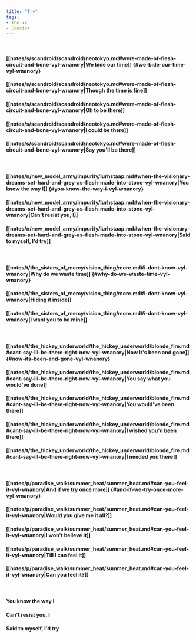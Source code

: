 ```yaml
---
title: "Try"
tags:
- The xx
- Coexist
---
```

&nbsp;
#### [[notes/s/scandroid/scandroid/neotokyo.md#were-made-of-flesh-circuit-and-bone-vyl-wnanory|We bide our time]] {#we-bide-our-time-vyl-wnanory}
#### [[notes/s/scandroid/scandroid/neotokyo.md#were-made-of-flesh-circuit-and-bone-vyl-wnanory|Though the time is fine]]
#### [[notes/s/scandroid/scandroid/neotokyo.md#were-made-of-flesh-circuit-and-bone-vyl-wnanory|Oh to be there]]
#### [[notes/s/scandroid/scandroid/neotokyo.md#were-made-of-flesh-circuit-and-bone-vyl-wnanory|I could be there]]
#### [[notes/s/scandroid/scandroid/neotokyo.md#were-made-of-flesh-circuit-and-bone-vyl-wnanory|Say you'll be there]]
&nbsp;
#### [[notes/n/new_model_army/impurity/lurhstaap.md#when-the-visionary-dreams-set-hard-and-grey-as-flesh-made-into-stone-vyl-wnanory|You know the way I]] {#you-know-the-way-i-vyl-wnanory}
#### [[notes/n/new_model_army/impurity/lurhstaap.md#when-the-visionary-dreams-set-hard-and-grey-as-flesh-made-into-stone-vyl-wnanory|Can't resist you, I]]
#### [[notes/n/new_model_army/impurity/lurhstaap.md#when-the-visionary-dreams-set-hard-and-grey-as-flesh-made-into-stone-vyl-wnanory|Said to myself, I'd try]]
&nbsp;
#### [[notes/t/the_sisters_of_mercy/vision_thing/more.md#i-dont-know-vyl-wnanory|Why do we waste time]] {#why-do-we-waste-time-vyl-wnanory}
#### [[notes/t/the_sisters_of_mercy/vision_thing/more.md#i-dont-know-vyl-wnanory|Hiding it inside]]
#### [[notes/t/the_sisters_of_mercy/vision_thing/more.md#i-dont-know-vyl-wnanory|I want you to be mine]]
&nbsp;
#### [[notes/t/the_hickey_underworld/the_hickey_underworld/blonde_fire.md#cant-say-ill-be-there-right-now-vyl-wnanory|Now it's been and gone]] {#now-its-been-and-gone-vyl-wnanory}
#### [[notes/t/the_hickey_underworld/the_hickey_underworld/blonde_fire.md#cant-say-ill-be-there-right-now-vyl-wnanory|You say what you would've done]]
#### [[notes/t/the_hickey_underworld/the_hickey_underworld/blonde_fire.md#cant-say-ill-be-there-right-now-vyl-wnanory|You would've been there]]
#### [[notes/t/the_hickey_underworld/the_hickey_underworld/blonde_fire.md#cant-say-ill-be-there-right-now-vyl-wnanory|I wished you'd been there]]
#### [[notes/t/the_hickey_underworld/the_hickey_underworld/blonde_fire.md#cant-say-ill-be-there-right-now-vyl-wnanory|I needed you there]]
&nbsp;
#### [[notes/p/paradise_walk/summer_heat/summer_heat.md#can-you-feel-it-vyl-wnanory|And if we try once more]] {#and-if-we-try-once-more-vyl-wnanory}
#### [[notes/p/paradise_walk/summer_heat/summer_heat.md#can-you-feel-it-vyl-wnanory|Would you give me it all?]]
#### [[notes/p/paradise_walk/summer_heat/summer_heat.md#can-you-feel-it-vyl-wnanory|I won't believe it]]
#### [[notes/p/paradise_walk/summer_heat/summer_heat.md#can-you-feel-it-vyl-wnanory|Till I can feel it]]
#### [[notes/p/paradise_walk/summer_heat/summer_heat.md#can-you-feel-it-vyl-wnanory|Can you feel it?]]
&nbsp;
#### You know the way I
#### Can't resist you, I
#### Said to myself, I'd try
